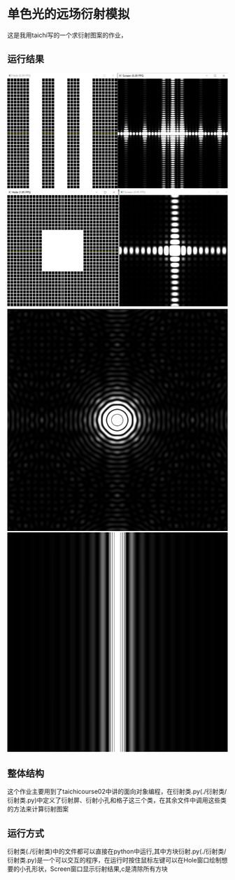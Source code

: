 # 单色光的远场衍射模拟
   这是我用taichi写的一个求衍射图案的作业，
## 运行结果
![demo](./pictures/相干.png)
![demo](./pictures/方块.png)
![demo](./pictures/艾里斑.png)
![demo](./pictures/非相干.png)
## 整体结构
   这个作业主要用到了taichicourse02中讲的面向对象编程，在衍射类.py(./衍射类/衍射类.py)中定义了衍射屏、衍射小孔和格子这三个类，在其余文件中调用这些类的方法来计算衍射图案
## 运行方式
   衍射类(./衍射类)中的文件都可以直接在python中运行,其中方块衍射.py(./衍射类/衍射类.py)是一个可以交互的程序，在运行时按住鼠标左键可以在Hole窗口绘制想要的小孔形状，Screen窗口显示衍射结果,c是清除所有方块

